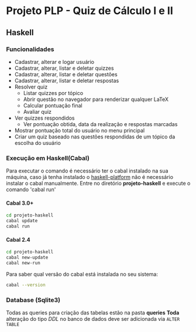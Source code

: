 # Projeto PLP - Quiz de Cálculo I e II

## Haskell

### Funcionalidades
* Cadastrar, alterar e logar usuário
* Cadastrar, alterar, listar e deletar quizzes
* Cadastrar, alterar, listar e deletar questões
* Cadastrar, alterar, listar e deletar respostas
* Resolver quiz
    * Listar quizzes por tópico
    * Abrir questão no navegador para renderizar qualquer LaTeX
    * Calcular pontuação final
    * Avaliar quiz
* Ver quizzes respondidos
    * Ver pontuação obtida, data da realização e respostas marcadas
* Mostrar pontuação total do usuário no menu principal
* Criar um quiz baseado nas questões respondidas de um tópico da escolha do usuário

### Execução em Haskell(Cabal)

Para executar o comando é necessário ter o cabal instalado na sua máquina, caso já tenha instalado o [haskell-platform](https://www.haskell.org/platform/) não é necessário instalar o cabal manualmente.
Entre no diretório **projeto-haskell** e execute o comando 'cabal run'

#### Cabal 3.0+
```sh
cd projeto-haskell
cabal update
cabal run
```
#### Cabal 2.4
```sh
cd projeto-haskell
cabal new-update
cabal new-run
```
Para saber qual versão do cabal está instalada no seu sistema:
```sh
cabal --version
```

### Database (Sqlite3)

Todas as queries para criação das tabelas estão na pasta **queries**
**Toda** alteração do tipo _DDL_ no banco de dados deve ser adicionada via `ALTER TABLE`